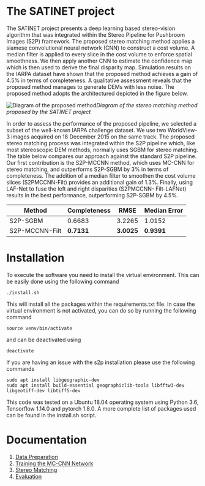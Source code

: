 # The SATINET project
The SATINET project presents a deep learning based stereo-vision algorithm that was integrated within the Stereo Pipeline for Pushbroom Images (S2P) framework. The proposed stereo matching 
method applies a siamese convolutional neural network (CNN) to construct a cost volume. A median filter is applied to every slice in the cost volume to enforce spatial smoothness. We then 
apply another CNN to estimate the confidence map which is then used to derive the final disparity map. Simulation results on the IARPA dataset have shown that the proposed method achieves a 
gain of 4.5% in terms of completeness. A qualitative assessment reveals that the proposed method manages to generate DEMs with less noise. The proposed method adopts the architectured
depicted in the figure below.

![Diagram of the proposed method](./Figures/diagram.png)*Diagram of the stereo matching method proposed by the SATINET project*

In order to assess the performance of the proposed pipeline, we selected a subset of the well-known IARPA challenge dataset. We use two WorldView-3 images acquired on 18 December 2015 on 
the same track. The proposed stereo matching process was integrated within the S2P pipeline which, like most stereoscopic DEM methods, normally uses SGBM for stereo matching. 
The table below compares our approach against the standard S2P pipeline. Our first contribution is the S2P-MCCNN method, which uses MC-CNN for stereo matching, and outperforms 
S2P-SGBM by 3% in terms of completeness. The addition of a median filter to smoothen the cost volume slices (S2PMCCNN-Filt) provides an additional gain of 1.3%. Finally, using LAF-Net to fuse the left and right disparities (S2PMCCNN-
Filt-LAFNet) results in the best performance, outperforming S2P-SGBM by 4.5%.

| Method      | Completeness | RMSE | Median Error |
| ----------- | ----------- | ----------- | ----------- |
| S2P-SGBM      | 0.6683       | 3.2265       | 1.0152       |
| S2P-MCCNN-Filt   | **0.7131**        | **3.0025**       | **0.9391**       |

# Installation

To execute the software you need to install the virtual environment. This can be easily
done using the following command

```console
./install.sh
```
This will install all the packages within the requirements.txt file.
In case the virtual environment is not activated, you can do so by running the following command

```console
source venv/bin/activate
```
and can be deactivated using

```console
deactivate
```
If you are having an issue with the s2p installation please use the following commands
```console
sudo apt install libgeographic-dev
sudo apt install build-essential geographiclib-tools libfftw3-dev libgeotiff-dev libtiff5-dev
```


This code was tested on a Ubuntu 18.04 operating system using Python 3.6, Tensorflow 1.14.0 and pytorch 1.8.0.
A more complete list of packages used can be found in the install.sh script.

# Documentation
1.  [Data Preparation](./Docs/Data-Preparation.md)
2.  [Training the MC-CNN Network](./Docs/Training-MCCNN.md)
3.  [Stereo Matching](./Docs/Stereo-Matching.md)
4.  [Evaluation](./Docs/Evaluation.md)
